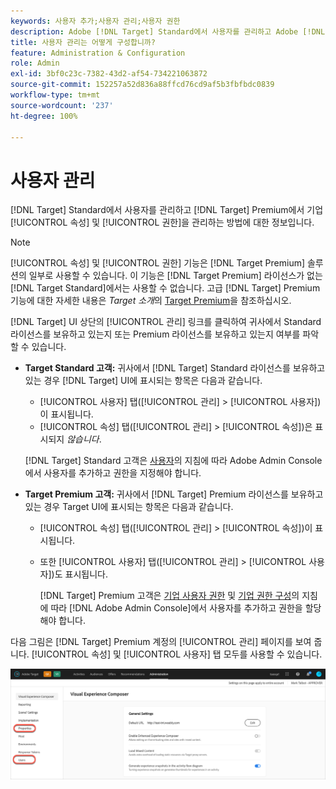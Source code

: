 ```yaml
---
keywords: 사용자 추가;사용자 관리;사용자 권한
description: Adobe [!DNL Target] Standard에서 사용자를 관리하고 Adobe [!DNL Target] Premium에서 기업 속성 및 권한을 관리하는 방법에 대해 알아봅니다.
title: 사용자 관리는 어떻게 구성합니까?
feature: Administration & Configuration
role: Admin
exl-id: 3bf0c23c-7382-43d2-af54-734221063872
source-git-commit: 152257a52d836a88ffcd76cd9af5b3fbfbdc0839
workflow-type: tm+mt
source-wordcount: '237'
ht-degree: 100%

---
```


# 사용자 관리

[!DNL Target] Standard에서 사용자를 관리하고 [!DNL Target] Premium에서 기업 [!UICONTROL 속성] 및 [!UICONTROL 권한]을 관리하는 방법에 대한 정보입니다.

>[!NOTE]
>
>[!UICONTROL 속성] 및 [!UICONTROL 권한] 기능은 [!DNL Target Premium] 솔루션의 일부로 사용할 수 있습니다. 이 기능은 [!DNL Target Premium] 라이선스가 없는 [!DNL Target Standard]에서는 사용할 수 없습니다. 고급 [!DNL Target] Premium 기능에 대한 자세한 내용은 *Target 소개*&#x200B;의 [Target Premium](/help/main/c-intro/intro.md#premium)을 참조하십시오.

[!DNL Target] UI 상단의 [!UICONTROL 관리] 링크를 클릭하여 귀사에서 Standard 라이선스를 보유하고 있는지 또는 Premium 라이선스를 보유하고 있는지 여부를 파악할 수 있습니다.

* **Target Standard 고객:** 귀사에서 [!DNL Target] Standard 라이선스를 보유하고 있는 경우 [!DNL Target] UI에 표시되는 항목은 다음과 같습니다.

   * [!UICONTROL 사용자] 탭([!UICONTROL 관리] > [!UICONTROL 사용자])이 표시됩니다.
   * [!UICONTROL 속성] 탭([!UICONTROL 관리] > [!UICONTROL 속성])은 표시되지 *않습니다*.

   [!DNL Target] Standard 고객은 [사용자](/help/main/administrating-target/c-user-management/c-user-management/user-management.md)의 지침에 따라 Adobe Admin Console에서 사용자를 추가하고 권한을 지정해야 합니다.

* **Target Premium 고객:** 귀사에서 [!DNL Target] Premium 라이선스를 보유하고 있는 경우 Target UI에 표시되는 항목은 다음과 같습니다.

   * [!UICONTROL 속성] 탭([!UICONTROL 관리] > [!UICONTROL 속성])이 표시됩니다.
   * 또한 [!UICONTROL 사용자] 탭([!UICONTROL 관리] > [!UICONTROL 사용자])도 표시됩니다.

      [!DNL Target] Premium 고객은 [기업 사용자 권한](/help/main/administrating-target/c-user-management/property-channel/property-channel.md#concept_E396B16FA2024ADBA27BC056138F9838) 및 [기업 권한 구성](/help/main/administrating-target/c-user-management/property-channel/properties-overview.md#concept_22F2855DBF0D4754B9460F5D68749C71)의 지침에 따라 [!DNL Adobe Admin Console]에서 사용자를 추가하고 권한을 할당해야 합니다.

다음 그림은 [!DNL Target] Premium 계정의 [!UICONTROL 관리] 페이지를 보여 줍니다. [!UICONTROL 속성] 및 [!UICONTROL 사용자] 탭 모두를 사용할 수 있습니다.

![관리 탭](/help/main/administrating-target/assets/premium.png)
